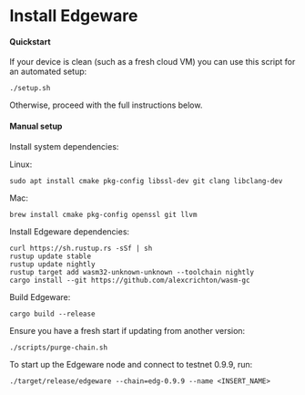 # Install Edgeware



#### Quickstart

If your device is clean \(such as a fresh cloud VM\) you can use this script for an automated setup:

```text
./setup.sh
```

Otherwise, proceed with the full instructions below.

#### Manual setup

Install system dependencies:

Linux:

```text
sudo apt install cmake pkg-config libssl-dev git clang libclang-dev
```

Mac:

```text
brew install cmake pkg-config openssl git llvm
```

Install Edgeware dependencies:

```text
curl https://sh.rustup.rs -sSf | sh
rustup update stable
rustup update nightly
rustup target add wasm32-unknown-unknown --toolchain nightly
cargo install --git https://github.com/alexcrichton/wasm-gc
```

Build Edgeware:

```text
cargo build --release
```

Ensure you have a fresh start if updating from another version:

```text
./scripts/purge-chain.sh
```

To start up the Edgeware node and connect to testnet 0.9.9, run:

```text
./target/release/edgeware --chain=edg-0.9.9 --name <INSERT_NAME>
```

